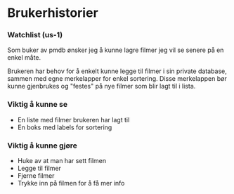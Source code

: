 # Brukerhistorier

### Watchlist (us-1)

Som buker av pmdb ønsker jeg å kunne lagre filmer jeg vil se senere på en enkel måte.

Brukeren har behov for å enkelt kunne legge til filmer i sin private database, sammen med egne merkelapper for enkel sortering. Disse merkelappen bør kunne gjenbrukes og "festes" på nye filmer som blir lagt til i lista.

### Viktig å kunne se

- En liste med filmer brukeren har lagt til
- En boks med labels for sortering

### Viktig å kunne gjøre

- Huke av at man har sett filmen
- Legge til filmer
- Fjerne filmer
- Trykke inn på filmen for å få mer info
